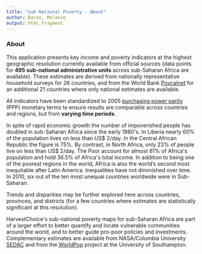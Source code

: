 ```yaml
---
title: "sub-National Poverty - About"
author: Bacou, Melanie
output: html_fragment
---
```


### About


This application presents key income and poverty indicators at the highest geographic resolution currently available from official sources (data points for **495 sub-national administrative units** across sub-Saharan Africa are available). These estimates are derived from nationally representative household surveys for 26 countries, and from the World Bank [Povcalnet](http://iresearch.worldbank.org/PovcalNet/) for an additional 21 countries where only national estimates are available.

All indicators have been standardized to 2005 [purchasing power parity](https://en.wikipedia.org/wiki/Purchasing_power_parity) (PPP) monetary terms to ensure results are comparable across countries and regions, but from **varying time periods**.

In spite of rapid economic growth the number of impoverished people has doubled in sub-Saharan Africa since the early 1980's. In Liberia nearly 60% of the population lives on less than US$ 2/day. In the Central African Republic the figure is 75%. By contrast, in North Africa, only 23% of people live on less than US$ 2/day. The Poor account for almost 61% of Africa's population and hold 36.5% of Africa's total income. In addition to being one of the poorest regions in the world, Africa is also the world’s second most inequitable after Latin America. Inequalities have not diminished over time. In 2010, six out of the ten most unequal countries worldwide were in Sub-Saharan.

Trends and disparities may be further explored here across countries, provinces, and districts (for a few countries where estimates are statistically significant at this resolution). 

HarvestChoice's sub-national poverty maps for sub-Saharan Africa are part of a larger effort to better quantify and locate vulnerable communities around the world, and to better guide pro-poor policies and investments. Complementary estimates are available from NASA/Columbia University [SEDAC](http://sedac.ciesin.columbia.edu/data/collection/povmap) and from the [WorldPop](http://www.worldpop.org.uk/) project at the University of Southampton.


